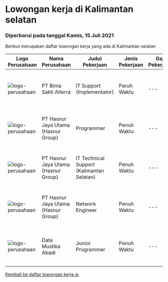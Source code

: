 
  # Lowongan kerja di Kalimantan selatan

  ### Diperbarui pada tanggal Kamis, 15 Juli 2021

  Berikut merupakan daftar lowongan kerja yang ada di Kalimantan selatan

  |Logo Perusahaan | Nama Perusahaan | Judul Pekerjaan | Jenis Pekerjaan | Gaji Pekerjaan | Lokasi | Deskripsi | Tanggal diunggah | Pranala |
  | -------------- | --------------- | --------------- | --------- | --------- | -------------- | ------- | ----------- | ----------- |
  |![logo-perusahaan](https://image-service-cdn.seek.com.au/3b449304b19b7a5909fe2d6166b69cb2e3dfc9ad/ee4dce1061f3f616224767ad58cb2fc751b8d2dc)|PT Bima Sakti Alterra|IT Support (Implementator)|Paruh Waktu|---|Kalimantan Selatan|Deskripsi pekerjaan: membantu mengumpulkan informasi pengguna wajib pajak. Membantu melakukan instalasi POS dan BimaPHR. Memastikan data terkirim ke...|Senin, 12 Juli 2021|https://www.jobstreet.co.id/id/job/it-support-implementator-3576731?token=0~7d74d41f-c0ae-4a55-b4d2-bd75c53c717d&sectionRank=1&jobId=jobstreet-id-job-3576731|
|![logo-perusahaan](https://image-service-cdn.seek.com.au/ce6f66b5ddea48c0961eddc201a535616844de99/ee4dce1061f3f616224767ad58cb2fc751b8d2dc)|PT Hasnur Jaya Utama (Hasnur Group)|Programmer|Penuh Waktu|---|Banjarbaru|Job Descriptions:  Develops code and creates customized applications to enhance product based on business needs Investigates and resolves matters of...|Jumat, 09 Juli 2021|https://www.jobstreet.co.id/id/job/programmer-3575315?token=0~7d74d41f-c0ae-4a55-b4d2-bd75c53c717d&sectionRank=2&jobId=jobstreet-id-job-3575315|
|![logo-perusahaan](https://image-service-cdn.seek.com.au/ce6f66b5ddea48c0961eddc201a535616844de99/ee4dce1061f3f616224767ad58cb2fc751b8d2dc)|PT Hasnur Jaya Utama (Hasnur Group)|IT Technical Support (Kalimantan Selatan)|Penuh Waktu|---|Banjarbaru|Age between 25 - 28 years old Candidate must possess at least a Bachelor's Degree, Engineering (Computer/Telecommunication) or equivalent At least 1...|Selasa, 06 Juli 2021|https://www.jobstreet.co.id/id/job/it-technical-support-kalimantan-selatan-3572216?token=0~7d74d41f-c0ae-4a55-b4d2-bd75c53c717d&sectionRank=3&jobId=jobstreet-id-job-3572216|
|![logo-perusahaan](https://image-service-cdn.seek.com.au/ce6f66b5ddea48c0961eddc201a535616844de99/ee4dce1061f3f616224767ad58cb2fc751b8d2dc)|PT Hasnur Jaya Utama (Hasnur Group)|Network Engineer|Penuh Waktu|---|Kalimantan Selatan|Job Descriptions: Configure and install various network devices and services (e.g. routers, switches, firewalls, VPV, QoS) Perform network maintenance...|Selasa, 06 Juli 2021|https://www.jobstreet.co.id/id/job/network-engineer-3572220?token=0~7d74d41f-c0ae-4a55-b4d2-bd75c53c717d&sectionRank=4&jobId=jobstreet-id-job-3572220|
|![logo-perusahaan](https://image-service-cdn.seek.com.au/3e5fecba6d669c5692a95e963ae9050983e92375/ee4dce1061f3f616224767ad58cb2fc751b8d2dc)|Data Mustika Abadi|Junior Programmer|Penuh Waktu|---|Banjarmasin|Requirements: Menguasai JS,PHP, CSS Menguasai database Mssql Server &amp; MySql Mampu dan bisa dengan RadStudio 10.3 menjadi nilai plus Mampu dan bisa...|Sabtu, 26 Juni 2021|https://www.jobstreet.co.id/id/job/junior-programmer-3566210?token=0~7d74d41f-c0ae-4a55-b4d2-bd75c53c717d&sectionRank=5&jobId=jobstreet-id-job-3566210|


  [Kembali ke daftar lowongan kerja 🔙](../README.md#daftar-lowongan-kerja)
  